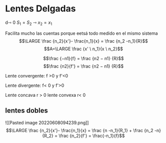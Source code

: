 # Lentes Delgadas
d⇾ 0 
$S_1 = S_2$ ⇾ $x_2 = x_1$



Facilita mucho las cuentas porque eetsá todo medido en el mismo sistema
$$\LARGE \frac {n_2}{x'}- \frac{n_1}{x} = \frac {n_2 -n_1}{R}$$
$$A=\LARGE \frac {x' \ n_1}{x \ n_2}$$

$$\frac {−n1}{f} = \frac {n2 − n1} {R}$$
$$\frac {n2}{f'} = \frac {n2 − n1} {R}$$

Lente convergente: 
f >0 y f'<0

Lente divergente:
f< 0 y f'>0

Lente concava r > 0
lente convexa r< 0

## lentes dobles
![[Pasted image 20220608094239.png]]
$$\LARGE \frac {n_2}{x'}- \frac{n_1}{x} = \frac {n -n_1}{R_1} +  \frac {n_2 -n}{R_2} = \frac {n_2}{f'} = \frac{-n_1}{f}$$
